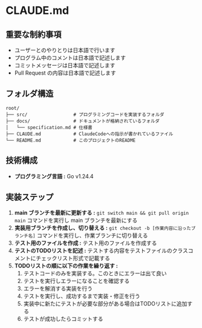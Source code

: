 # CLAUDE.md

## 重要な制約事項

- ユーザーとのやりとりは日本語で行います
- プログラム中のコメントは日本語で記述します
- コミットメッセージは日本語で記述します
- Pull Request の内容は日本語で記述します

## フォルダ構造

```text
root/
├── src/                 # プログラミングコードを実装するフォルダ
├── docs/                # ドキュメントが格納されているフォルダ
│   └── specification.md # 仕様書
├── CLAUDE.md            # ClaudeCodeへの指示が書かれているファイル
└── README.md            # このプロジェクトのREADME
```

## 技術構成

- **プログラミング言語 :** Go v1.24.4

## 実装ステップ

1. **main ブランチを最新に更新する :** `git switch main && git pull origin main` コマンドを実行し main ブランチを最新にする
2. **実装用ブランチを作成し、切り替える :** `git checkout -b [作業内容に沿ったブランチ名]` コマンドを実行し、作業ブランチに切り替える
3. **テスト用のファイルを作成 :** テスト用のファイルを作成する
4. **テストのTODOリストを記述 :** テストする内容をテストファイルのクラスコメントにチェックリスト形式で記載する
5. **TODOリストの順に以下の作業を繰り返す :**
    1. テストコードのみを実装する。このときにエラーは出て良い
    2. テストを実行しエラーになることを確認する
    3. エラーを解消する実装を行う
    4. テストを実行し、成功するまで実装・修正を行う
    5. 実装中に新たにテストが必要な部分がある場合はTODOリストに追加する
    5. テストが成功したらコミットする

